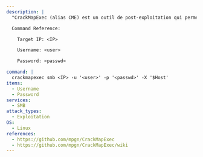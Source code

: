 ```yaml
---
description: |
  "CrackMapExec (alias CME) est un outil de post-exploitation qui permet d'automatiser l'évaluation de la sécurité des grands réseaux Active Directory." - https://github.com/mpgn/CrackMapExec/wiki. Cette commande exécute une commande powershell sur la machine cible si l'utilisateur dispose des privilèges d'administrateur. L'utilisation de "-x" permet d'exécuter la commande à partir de cmd.

  Command Reference:

  	Target IP: <IP>

  	Username: <user>

  	Password: <passwd>

command: |
  crackmapexec smb <IP> -u '<user>' -p '<passwd>' -X '$Host'
items:
  - Username
  - Password
services:
  - SMB
attack_types:
  - Exploitation
OS:
  - Linux
references:
  - https://github.com/mpgn/CrackMapExec
  - https://github.com/mpgn/CrackMapExec/wiki
---
```

